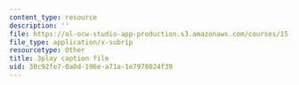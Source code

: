 ```yaml
---
content_type: resource
description: ''
file: https://ol-ocw-studio-app-production.s3.amazonaws.com/courses/15-960-new-executive-thinking-social-impact-technology-projects-fall-2017-spring-2018/30c92fe70a0d196ea71a1e7978024f39_omuDD2rZqlE.srt
file_type: application/x-subrip
resourcetype: Other
title: 3play caption file
uid: 30c92fe7-0a0d-196e-a71a-1e7978024f39
---
```

